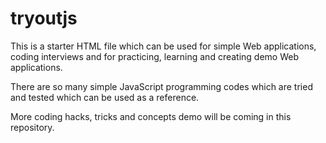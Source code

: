 # tryoutjs
This is a starter HTML file which can be used for simple Web applications, coding interviews and for practicing, learning and creating demo Web applications.

There are so many simple JavaScript programming codes which are tried and tested which can be used as a reference.

More coding hacks, tricks and concepts demo will be coming in this repository.
